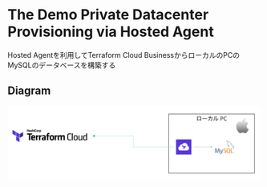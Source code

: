 # The Demo Private Datacenter Provisioning via Hosted Agent

Hosted Agentを利用してTerraform Cloud BusinessからローカルのPCのMySQLのデータベースを構築する

## Diagram

![](diagram.png)